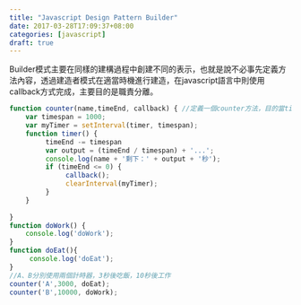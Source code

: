 ```yaml
---
title: "Javascript Design Pattern Builder"
date: 2017-03-28T17:09:37+08:00
categories: [javascript]
draft: true
---
```


Builder模式主要在同樣的建構過程中創建不同的表示，也就是說不必事先定義方法內容，透過建造者模式在適當時機進行建造，在javascript語言中則使用callback方式完成，主要目的是職責分離。

```javascript
function counter(name,timeEnd, callback) { //定義一個counter方法，目的當timeEnd到指定的數值時進行builder所創建的工作
    var timespan = 1000;
    var myTimer = setInterval(timer, timespan);
    function timer() {
         timeEnd -= timespan
         var output = (timeEnd / timespan) + '...';
         console.log(name + '剩下：' + output + '秒');
         if (timeEnd <= 0) {
              callback();
              clearInterval(myTimer);
         }
    }
   
}
function doWork() {
    console.log('doWork');
}
function doEat(){
     console.log('doEat');
}
//A、B分別使用兩個計時器，3秒後吃飯，10秒後工作
counter('A',3000, doEat);
counter('B',10000, doWork);
```